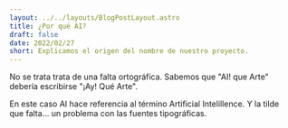 ```yaml
---
layout: ../../layouts/BlogPostLayout.astro
title: ¿Por qué AI?
draft: false
date: 2022/02/27
short: Explicamos el origen del nombre de nuestro proyecto.
---
```


No se trata trata de una falta ortográfica. Sabemos que
"AI! que Arte" debería escribirse "¡Ay! Qué Arte".

En este caso AI hace referencia al término Artificial
Intelillence. Y la tilde que falta... un problema con las fuentes
tipográficas.